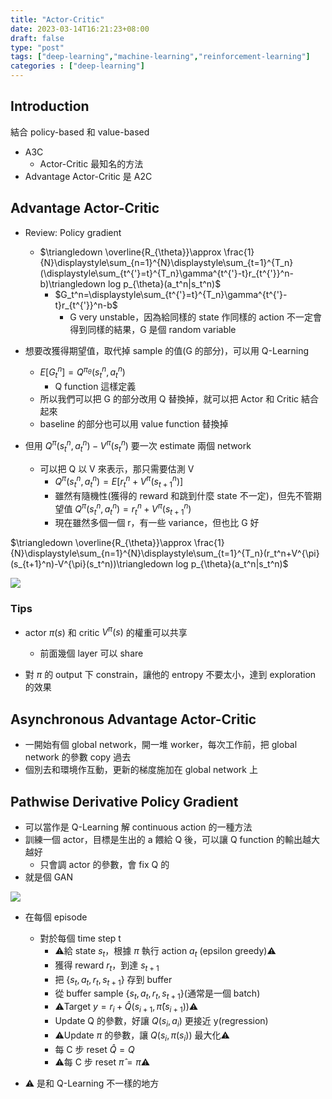 ```yaml
---
title: "Actor-Critic"
date: 2023-03-14T16:21:23+08:00
draft: false
type: "post"
tags: ["deep-learning","machine-learning","reinforcement-learning"]
categories : ["deep-learning"]
---
```


## Introduction

結合 policy-based 和 value-based
- A3C
    - Actor-Critic 最知名的方法
- Advantage Actor-Critic 是 A2C
## Advantage Actor-Critic
- Review: Policy gradient
    - $\triangledown \overline{R_{\theta}}\approx \frac{1}{N}\displaystyle\sum_{n=1}^{N}\displaystyle\sum_{t=1}^{T_n}(\displaystyle\sum_{t^{'}=t}^{T_n}\gamma^{t^{'}-t}r_{t^{'}}^n-b)\triangledown log p_{\theta}(a_t^n|s_t^n)$
        - $G_t^n=\displaystyle\sum_{t^{'}=t}^{T_n}\gamma^{t^{'}-t}r_{t^{'}}^n-b$
            - G very unstable，因為給同樣的 state 作同樣的 action 不一定會得到同樣的結果，G 是個 random variable

- 想要改獲得期望值，取代掉 sample 的值(G 的部分)，可以用 Q-Learning
    - $E[G_t^n]=Q^{\pi_\theta}(s_t^n,a_t^n)$
        - Q function 這樣定義
    - 所以我們可以把 G 的部分改用 Q 替換掉，就可以把 Actor 和 Critic 結合起來
    - baseline 的部分也可以用 value function 替換掉

- 但用 $Q^{\pi}(s_t^n,a_t^n)-V^{\pi}(s_t^n)$ 要一次 estimate 兩個 network
    - 可以把 Q 以 V 來表示，那只需要估測 V
        - $Q^{\pi}(s_t^n,a_t^n)=E[r_t^n+V^{\pi}(s_{t+1}^n)]$
        - 雖然有隨機性(獲得的 reward 和跳到什麼 state 不一定)，但先不管期望值 $Q^{\pi}(s_t^n,a_t^n)=r_t^n+V^{\pi}(s_{t+1}^n)$
        - 現在雖然多個一個 r，有一些 variance，但也比 G 好


$\triangledown \overline{R_{\theta}}\approx \frac{1}{N}\displaystyle\sum_{n=1}^{N}\displaystyle\sum_{t=1}^{T_n}(r_t^n+V^{\pi}(s_{t+1}^n)-V^{\pi}(s_t^n))\triangledown log p_{\theta}(a_t^n|s_t^n)$

![](/Blog/images/drl/actor-critic/A2C.png)

### Tips
- actor $\pi(s)$ 和 critic $V^{\pi}(s)$ 的權重可以共享
    - 前面幾個 layer 可以 share

- 對 $\pi$ 的 output 下 constrain，讓他的 entropy 不要太小，達到 exploration 的效果

## Asynchronous Advantage Actor-Critic

- 一開始有個 global network，開一堆 worker，每次工作前，把 global network 的參數 copy 過去
- 個別去和環境作互動，更新的梯度施加在 global network 上

## Pathwise Derivative Policy Gradient
- 可以當作是 Q-Learning 解 continuous action 的一種方法
- 訓練一個 actor，目標是生出的 a 餵給 Q 後，可以讓 Q function 的輸出越大越好
    - 只會調 actor 的參數，會 fix Q 的
- 就是個 GAN

![](/Blog/images/drl/actor-critic/pathwise.png)

- 在每個 episode
    - 對於每個 time step t
        - ⚠️給 state $s_t$，根據 $\pi$ 執行 action $a_t$ (epsilon greedy)⚠️
        - 獲得 reward $r_t$，到達 $s_{t+1}$
        - 把 {$s_t,a_t,r_t,s_{t+1}$} 存到 buffer
        - 從 buffer sample {$s_t,a_t,r_t,s_{t+1}$}(通常是一個 batch)
        - ⚠️Target $y=r_i+\hat{Q}(s_{i+1},\hat{\pi}(s_{i+1}))$⚠️
        - Update Q 的參數，好讓 $Q(s_i,a_i)$ 更接近 y(regression)
        - ⚠️Update $\pi$ 的參數，讓 $Q(s_i,\pi(s_i))$ 最大化⚠️
        - 每 C 步 reset $\hat{Q}=Q$
        - ⚠️每 C 步 reset $\hat{\pi}=\pi$⚠️

- ⚠️ 是和 Q-Learning 不一樣的地方
